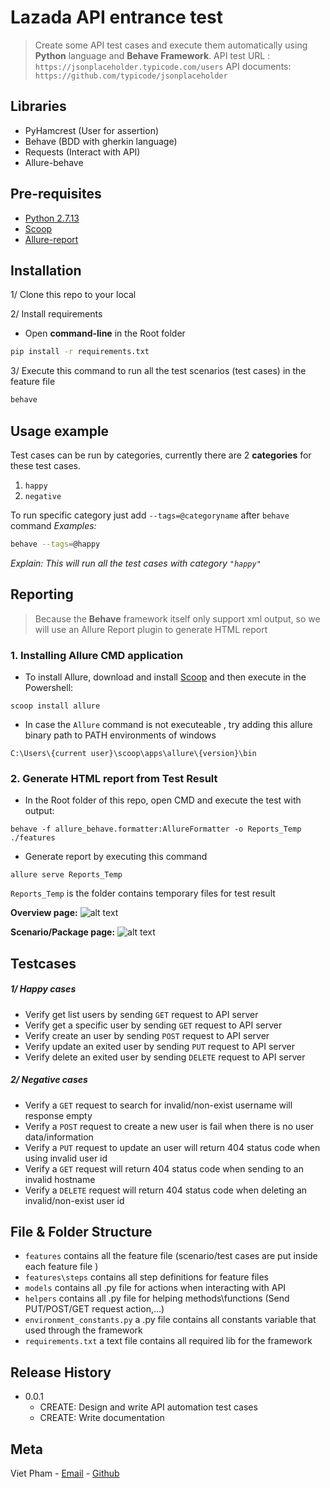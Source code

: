 # Lazada API entrance test
> Create some API test cases and execute them automatically using **Python** language and **Behave Framework**.
> API test URL : `https://jsonplaceholder.typicode.com/users`
> API documents: `https://github.com/typicode/jsonplaceholder`

## Libraries

- PyHamcrest (User for assertion)
- Behave (BDD with gherkin language)
- Requests (Interact with API)
- Allure-behave

## Pre-requisites
- [Python 2.7.13](https://www.python.org/downloads/release/python-2713/)
- [Scoop](http://scoop.sh/)
- [Allure-report](#report)

## Installation
1/ Clone this repo to your local

2/ Install requirements

- Open **command-line** in the Root folder

```sh
pip install -r requirements.txt
```

3/ Execute  this command to run all the test scenarios (test cases) in the feature file
```sh
behave
```

## Usage example

Test cases can be run by categories, currently there are 2 **categories** for these test cases.
1. `happy`
2. `negative`

To run specific category just add `--tags=@categoryname` after `behave` command
*Examples:*

```sh
behave --tags=@happy
```
*Explain: This will run all the test cases with category `"happy"`*

## Reporting
> Because the **Behave** framework itself only support xml output, so we will use an Allure Report plugin to generate HTML report

### <a name="report"></a>1. Installing Allure CMD application
- To install Allure, download and install [Scoop](http://scoop.sh/) and then execute in the Powershell:
```
scoop install allure
```
- In case the `Allure` command is not executeable , try adding this allure binary path to PATH environments of windows
```
C:\Users\{current user}\scoop\apps\allure\{version}\bin
```
### 2. Generate HTML report from Test Result
- In the Root folder of this repo, open CMD and execute the test with output:
```
behave -f allure_behave.formatter:AllureFormatter -o Reports_Temp ./features 
```
- Generate report by executing this command
```
allure serve Reports_Temp
```
`Reports_Temp` is the folder contains temporary files for test result

**Overview page:**
![alt text](https://github.com/vietphamqq/LazadaTest/blob/master/.github/Report1.PNG "Overview")

**Scenario/Package page:**
![alt text](https://github.com/vietphamqq/LazadaTest/blob/master/.github/Report2.PNG "Package")


## Testcases
##### 1/ Happy cases
- Verify get list users by sending `GET` request to API server
- Verify get a specific user by sending `GET` request to API server
- Verify create an user by sending `POST` request to API server
- Verify update an exited user by sending `PUT` request to API server
- Verify delete an exited user by sending `DELETE` request to API server

##### 2/ Negative cases
- Verify a `GET` request to search for invalid/non-exist username will response empty
- Verify a `POST` request to create a new user is fail when there is no user data/information
- Verify a `PUT` request to update an user will return 404 status code when using invalid user id
- Verify a `GET` request will return 404 status code when sending to an invalid hostname
- Verify a `DELETE` request will return 404 status code when deleting an invalid/non-exist user id


## File & Folder Structure
+ `features` contains all the feature file (scenario/test cases are put inside each feature file )
+ `features\steps` contains all step definitions for feature files
+ `models` contains all .py file for actions when interacting with API
+ `helpers` contains all .py file for helping methods\functions (Send PUT/POST/GET request action,...)
+ `environment_constants.py` a .py file contains all constants variable that used through the framework
+ `requirements.txt` a text file contains all required lib for the framework

## Release History

* 0.0.1
    * CREATE: Design and write API automation test cases 
    * CREATE: Write documentation


## Meta

Viet Pham - [Email](mailto:phamquangquocviet@gmail.com) - [Github](https://github.com/vietphamqq)

